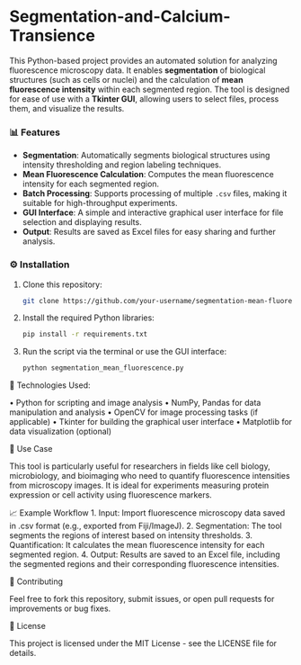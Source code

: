 # Segmentation-and-Calcium-Transience

This Python-based project provides an automated solution for analyzing fluorescence microscopy data. It enables **segmentation** of biological structures (such as cells or nuclei) and the calculation of **mean fluorescence intensity** within each segmented region. The tool is designed for ease of use with a **Tkinter GUI**, allowing users to select files, process them, and visualize the results.


### 📊 Features

- **Segmentation**: Automatically segments biological structures using intensity thresholding and region labeling techniques.
- **Mean Fluorescence Calculation**: Computes the mean fluorescence intensity for each segmented region.
- **Batch Processing**: Supports processing of multiple `.csv` files, making it suitable for high-throughput experiments.
- **GUI Interface**: A simple and interactive graphical user interface for file selection and displaying results.
- **Output**: Results are saved as Excel files for easy sharing and further analysis.


### ⚙️ Installation

1. Clone this repository:
   ```bash
   git clone https://github.com/your-username/segmentation-mean-fluorescence.git
2. Install the required Python libraries:
   ```bash
   pip install -r requirements.txt
3. Run the script via the terminal or use the GUI interface:
   ```bash
   python segmentation_mean_fluorescence.py


🧰 Technologies Used:

  •	Python for scripting and image analysis
  •	NumPy, Pandas for data manipulation and analysis
	•	OpenCV for image processing tasks (if applicable)
	•	Tkinter for building the graphical user interface
	•	Matplotlib for data visualization (optional)


🎯 Use Case

This tool is particularly useful for researchers in fields like cell biology, microbiology, and bioimaging who need to quantify fluorescence intensities from microscopy images. It is ideal for experiments measuring protein expression or cell activity using fluorescence markers.


📈 Example Workflow
	1.	Input: Import fluorescence microscopy data saved in .csv format (e.g., exported from Fiji/ImageJ).
	2.	Segmentation: The tool segments the regions of interest based on intensity thresholds.
	3.	Quantification: It calculates the mean fluorescence intensity for each segmented region.
	4.	Output: Results are saved to an Excel file, including the segmented regions and their corresponding fluorescence intensities.


📝 Contributing

Feel free to fork this repository, submit issues, or open pull requests for improvements or bug fixes.

📄 License

This project is licensed under the MIT License - see the LICENSE file for details.
